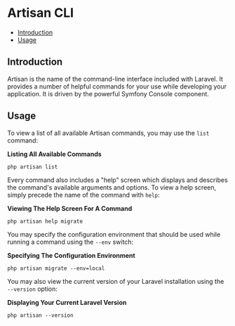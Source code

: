 # Artisan CLI

- [Introduction](#introduction)
- [Usage](#usage)

<a name="introduction"></a>
## Introduction

Artisan is the name of the command-line interface included with Laravel. It provides a number of helpful commands for your use while developing your application. It is driven by the powerful Symfony Console component.

<a name="usage"></a>
## Usage

To view a list of all available Artisan commands, you may use the `list` command:

<a name="listing-all-available-commands"></a>
**Listing All Available Commands**

	php artisan list

Every command also includes a "help" screen which displays and describes the command's available arguments and options. To view a help screen, simply precede the name of the command with `help`:

<a name="viewing-the-help-screen-for-a-command"></a>
**Viewing The Help Screen For A Command**

	php artisan help migrate

You may specify the configuration environment that should be used while running a command using the `--env` switch:

<a name="specifying-the-configuration-environment"></a>
**Specifying The Configuration Environment**

	php artisan migrate --env=local

You may also view the current version of your Laravel installation using the `--version` option:

<a name="displaying-your-current-laravel-version"></a>
**Displaying Your Current Laravel Version**

	php artisan --version
